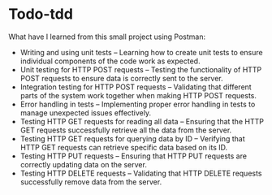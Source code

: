 # Todo-tdd

What have I learned from this small project using Postman:

* Writing and using unit tests – Learning how to create unit tests to ensure individual components of the code work as expected.
* Unit testing for HTTP POST requests – Testing the functionality of HTTP POST requests to ensure data is correctly sent to the server.
* Integration testing for HTTP POST requests – Validating that different parts of the system work together when making HTTP POST requests.
* Error handling in tests – Implementing proper error handling in tests to manage unexpected issues effectively.
* Testing HTTP GET requests for reading all data – Ensuring that the HTTP GET requests successfully retrieve all the data from the server.
* Testing HTTP GET requests for querying data by ID – Verifying that HTTP GET requests can retrieve specific data based on its ID.
* Testing HTTP PUT requests – Ensuring that HTTP PUT requests are correctly updating data on the server.
* Testing HTTP DELETE requests – Validating that HTTP DELETE requests successfully remove data from the server.
